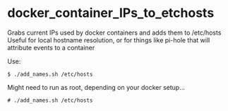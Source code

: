 # docker_container_IPs_to_etchosts
Grabs current IPs used by docker containers and adds them to /etc/hosts
Useful for local hostname resolution, or for things like pi-hole that will attribute events to a container

Use:
~~~
$ ./add_names.sh /etc/hosts
~~~
Might need to run as root, depending on your docker setup...
~~~
# ./add_names.sh /etc/hosts
~~~
